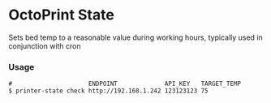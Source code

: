 # OctoPrint State

Sets bed temp to a reasonable value during working hours, typically used in conjunction with cron

### Usage

```shell
#                     ENDPOINT             API_KEY   TARGET_TEMP        
$ printer-state check http://192.168.1.242 123123123 75         
```
